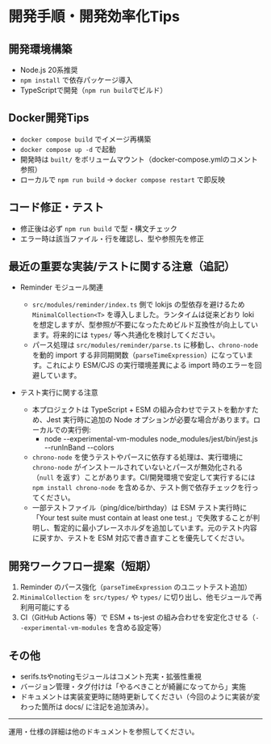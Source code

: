 # 開発手順・開発効率化Tips

## 開発環境構築
- Node.js 20系推奨
- `npm install` で依存パッケージ導入
- TypeScriptで開発（`npm run build`でビルド）

## Docker開発Tips
- `docker compose build` でイメージ再構築
- `docker compose up -d` で起動
- 開発時は `built/` をボリュームマウント（docker-compose.ymlのコメント参照）
- ローカルで `npm run build` → `docker compose restart` で即反映

## コード修正・テスト
- 修正後は必ず `npm run build` で型・構文チェック
- エラー時は該当ファイル・行を確認し、型や参照先を修正

## 最近の重要な実装/テストに関する注意（追記）
- Reminder モジュール関連
  - `src/modules/reminder/index.ts` 側で lokijs の型依存を避けるため `MinimalCollection<T>` を導入しました。ランタイムは従来どおり loki を想定しますが、型参照が不要になったためビルド互換性が向上しています。将来的には `types/` 等へ共通化を検討してください。
  - パース処理は `src/modules/reminder/parse.ts` に移動し、`chrono-node` を動的 import する非同期関数（`parseTimeExpression`）になっています。これにより ESM/CJS の実行環境差異による import 時のエラーを回避しています。

- テスト実行に関する注意
  - 本プロジェクトは TypeScript + ESM の組み合わせでテストを動かすため、Jest 実行時に追加の Node オプションが必要な場合があります。ローカルでの実行例:
    - node --experimental-vm-modules node_modules/jest/bin/jest.js --runInBand --colors
  - `chrono-node` を使うテストやパースに依存する処理は、実行環境に `chrono-node` がインストールされていないとパースが無効化される（`null` を返す）ことがあります。CI/開発環境で安定して実行するには `npm install chrono-node` を含めるか、テスト側で依存チェックを行ってください。
  - 一部テストファイル（ping/dice/birthday）は ESM テスト実行時に「Your test suite must contain at least one test.」で失敗することが判明し、暫定的に最小プレースホルダを追加しています。元のテスト内容に戻すか、テストを ESM 対応で書き直すことを優先してください。

## 開発ワークフロー提案（短期）
1. Reminder のパース強化（`parseTimeExpression` のユニットテスト追加）
2. `MinimalCollection` を `src/types/` や `types/` に切り出し、他モジュールで再利用可能にする
3. CI（GitHub Actions 等）で ESM + ts-jest の組み合わせを安定化させる（`--experimental-vm-modules` を含める設定等）

## その他
- serifs.tsやnotingモジュールはコメント充実・拡張性重視
- バージョン管理・タグ付けは「やるべきことが綺麗になってから」実施
- ドキュメントは実装変更時に随時更新してください（今回のように実装が変わった箇所は docs/ に注記を追加済み）。

---

運用・仕様の詳細は他のドキュメントを参照してください。
